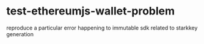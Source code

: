 # test-ethereumjs-wallet-problem
reproduce a particular error happening to immutable sdk related to starkkey generation
